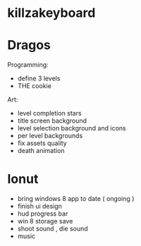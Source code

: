 killzakeyboard
==============

Dragos
======
Programming:
* define 3 levels
* THE cookie

Art:
* level completion stars
* title screen background
* level selection background and icons
* per level backgrounds
* fix assets quality
* death animation

Ionut
=====
- bring windows 8 app to date ( ongoing )
- finish ui design
- hud progress bar
- win 8 storage save
- shoot sound , die sound
- music
